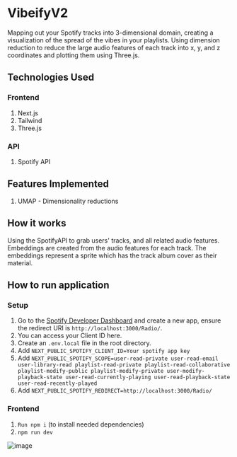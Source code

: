 # VibeifyV2 
Mapping out your Spotify tracks into 3-dimensional domain, creating a visualization of the spread of the vibes in your playlists. Using dimension reduction to reduce the large audio features of each track into x, y, and z coordinates and plotting them using Three.js.

## Technologies Used
### Frontend
1. Next.js
2. Tailwind
3. Three.js

### API
1. Spotify API

## Features Implemented
1. UMAP - Dimensionality reductions

## How it works
Using the SpotifyAPI to grab users' tracks, and all related audio features. Embeddings are created from the audio features for each track. The embeddings represent a sprite which has the track album cover as their material.

## How to run application

### Setup
1. Go to the [Spotify Developer Dashboard](https://developer.spotify.com/dashboard) and create a new app, ensure the redirect URI is `http://localhost:3000/Radio/`.
2. You can access your Client ID here.
3. Create an `.env.local` file in the root directory.
4. Add `NEXT_PUBLIC_SPOTIFY_CLIENT_ID=Your spotify app key`
5. Add `NEXT_PUBLIC_SPOTIFY_SCOPE=user-read-private user-read-email user-library-read playlist-read-private playlist-read-collaborative playlist-modify-public playlist-modify-private user-modify-playback-state user-read-currently-playing user-read-playback-state user-read-recently-played`
6. Add `NEXT_PUBLIC_SPOTIFY_REDIRECT=http://localhost:3000/Radio/`

### Frontend
1. `Run npm i` (to install needed dependencies)
2. `npm run dev`

![image](https://github.com/ssutl/vibeify_v2/assets/76885270/73411b9f-dfa9-428f-a4bb-72ab0c69d0c7)
